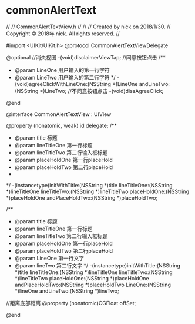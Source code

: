 # commonAlertText
//
//  CommonAlertTextView.h
//
//
//  Created by nick on 2018/1/30.
//  Copyright © 2018年 nick. All rights reserved.
//

#import <UIKit/UIKit.h>
@protocol CommonAlertTextViewDelegate <NSObject>

@optional
//消失视图
-(void)disclaimerViewTap;
//同意按钮点击
/**
 * @param LineOne 用户输入的第一行字符
 * @param LineTwo 用户输入的第二行字符
 */
-(void)agreeClickWithLineOne:(NSString *)LineOne andLineTwo:(NSString *)LineTwo;
//不同意按钮点击
-(void)dissAgreeClick;


@end

@interface CommonAlertTextView : UIView

@property (nonatomic, weak) id <CommonAlertTextViewDelegate> delegate;
/**
* @param title 标题
* @param lineTitleOne 第一行标题
* @param lineTitleTwo 第二行输入框标题
* @param placeHoldOne 第一行placeHold
* @param placeHoldTwo 第二行placeHold
*
*/
-(instancetype)initWithTitle:(NSString *)title lineTitleOne:(NSString *)lineTitleOne lineTitleTwo:(NSString *)lineTitleTwo placeHoldOne:(NSString *)placeHoldOne andPlaceHoldTwo:(NSString *)placeHoldTwo;

/**
 * @param title 标题
 * @param lineTitleOne 第一行标题
 * @param lineTitleTwo 第二行输入框标题
 * @param placeHoldOne 第一行placeHold
 * @param placeHoldTwo 第二行placeHold
 * @param LineOne 第一行文字
 * @param lineTwo 第二行文字
 */
-(instancetype)initWithTitle:(NSString *)title lineTitleOne:(NSString *)lineTitleOne lineTitleTwo:(NSString *)lineTitleTwo placeHoldOne:(NSString *)placeHoldOne andPlaceHoldTwo:(NSString *)placeHoldTwo LineOne:(NSString *)lineOne andLineTwo:(NSString *)lineTwo;

//距离底部距离
@property (nonatomic)CGFloat offSet;

@end
